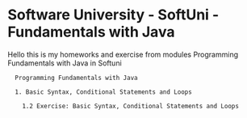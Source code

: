 # Software University - SoftUni - Fundamentals with Java 

Hello this is my homeworks and exercise from modules Programming Fundamentals with Java in Softuni

      Programming Fundamentals with Java 
      
      1. Basic Syntax, Conditional Statements and Loops
      
        1.2 Exercise: Basic Syntax, Conditional Statements and Loops
